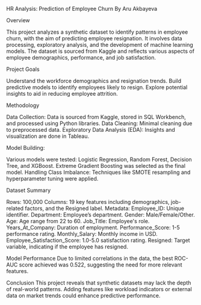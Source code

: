 HR Analysis: Prediction of Employee Churn
By Aru Akbayeva

Overview

This project analyzes a synthetic dataset to identify patterns in employee churn, with the aim of predicting employee resignation. It involves data processing, exploratory analysis, and the development of machine learning models. The dataset is sourced from Kaggle and reflects various aspects of employee demographics, performance, and job satisfaction.

Project Goals

Understand the workforce demographics and resignation trends.
Build predictive models to identify employees likely to resign.
Explore potential insights to aid in reducing employee attrition.

Methodology

Data Collection: Data is sourced from Kaggle, stored in SQL Workbench, and processed using Python libraries.
Data Cleaning: Minimal cleaning due to preprocessed data.
Exploratory Data Analysis (EDA): Insights and visualization are done in Tableau.

Model Building:

Various models were tested: Logistic Regression, Random Forest, Decision Tree, and XGBoost.
Extreme Gradient Boosting was selected as the final model.
Handling Class Imbalance: Techniques like SMOTE resampling and hyperparameter tuning were applied.

Dataset Summary

Rows: 100,000
Columns: 19 key features including demographics, job-related factors, and the Resigned label.
Metadata:
Employee_ID: Unique identifier.
Department: Employee’s department.
Gender: Male/Female/Other.
Age: Age range from 22 to 60.
Job_Title: Employee's role.
Years_At_Company: Duration of employment.
Performance_Score: 1-5 performance rating.
Monthly_Salary: Monthly income in USD.
Employee_Satisfaction_Score: 1.0-5.0 satisfaction rating.
Resigned: Target variable, indicating if the employee has resigned.

Model Performance
Due to limited correlations in the data, the best ROC-AUC score achieved was 0.522, suggesting the need for more relevant features.

Conclusion
This project reveals that synthetic datasets may lack the depth of real-world patterns. Adding features like workload indicators or external data on market trends could enhance predictive performance.